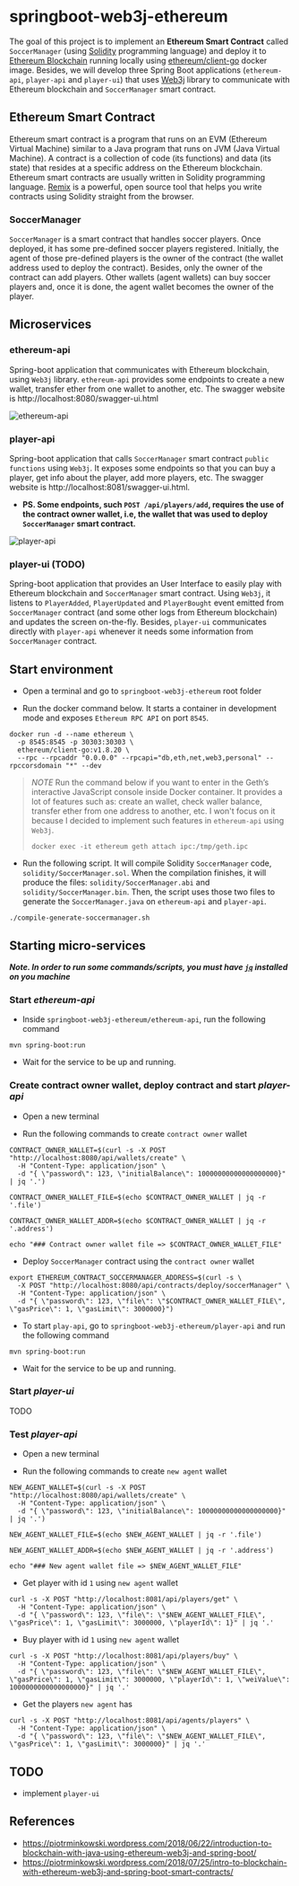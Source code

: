 # springboot-web3j-ethereum

The goal of this project is to implement an **Ethereum Smart Contract** called `SoccerManager` (using
[Solidity](https://solidity.readthedocs.io/en/latest) programming language) and deploy it to
[Ethereum Blockchain](https://www.ethereum.org) running locally using
[ethereum/client-go](https://github.com/ethereum/go-ethereum) docker image. Besides, we will develop three Spring Boot
applications (`ethereum-api`, `player-api` and `player-ui`) that uses [Web3j](https://docs.web3j.io/getting_started.html)
library to communicate with Ethereum blockchain and `SoccerManager` smart contract.

## Ethereum Smart Contract

Ethereum smart contract is a program that runs on an EVM (Ethereum Virtual Machine) similar to a Java program that runs
on JVM (Java Virtual Machine). A contract is a collection of code (its functions) and data (its state) that resides at a
specific address on the Ethereum blockchain. Ethereum smart contracts are usually written in Solidity programming language.
[Remix](https://remix.ethereum.org) is a powerful, open source tool that helps you write contracts using Solidity straight
from the browser. 

### SoccerManager

`SoccerManager` is a smart contract that handles soccer players. Once deployed, it has some pre-defined
soccer players registered. Initially, the agent of those pre-defined players is the owner of the contract (the wallet
address used to deploy the contract). Besides, only the owner of the contract can add players. Other wallets (agent wallets)
can buy soccer players and, once it is done, the agent wallet becomes the owner of the player.

## Microservices

### ethereum-api

Spring-boot application that communicates with Ethereum blockchain, using `Web3j` library. `ethereum-api` provides some
endpoints to create a new wallet, transfer ether from one wallet to another, etc. The swagger website is http://localhost:8080/swagger-ui.html

![ethereum-api](images/ethereum-api.png)

### player-api

Spring-boot application that calls `SoccerManager` smart contract `public functions` using `Web3j`. It exposes some
endpoints so that you can buy a player, get info about the player, add more players, etc. The swagger website is
http://localhost:8081/swagger-ui.html.

- **PS. Some endpoints, such `POST /api/players/add`, requires the use of the contract owner wallet, i.e, the wallet that
was used to deploy `SoccerManager` smart contract.**

![player-api](images/player-api.png)

### player-ui (TODO)

Spring-boot application that provides an User Interface to easily play with Ethereum blockchain and `SoccerManager`
smart contract. Using `Web3j`, it listens to `PlayerAdded`, `PlayerUpdated` and `PlayerBought` event emitted from
`SoccerManager` contract (and some other logs from Ethereum blockchain) and updates the screen on-the-fly. Besides,
`player-ui` communicates directly with `player-api` whenever it needs some information from `SoccerManager` contract.

## Start environment

- Open a terminal and go to `springboot-web3j-ethereum` root folder

- Run the docker command below. It starts a container in development mode and exposes `Ethereum RPC API` on port `8545`.
```
docker run -d --name ethereum \
  -p 8545:8545 -p 30303:30303 \
  ethereum/client-go:v1.8.20 \
  --rpc --rpcaddr "0.0.0.0" --rpcapi="db,eth,net,web3,personal" --rpccorsdomain "*" --dev
```

> *NOTE*
> Run the command below if you want to enter in the Geth’s interactive JavaScript console inside Docker container. It provides
> a lot of features such as: create an wallet, check waller balance, transfer ether from one address to another, etc. I won't
> focus on it because I decided to implement such features in `ethereum-api` using `Web3j`.
> ```
> docker exec -it ethereum geth attach ipc:/tmp/geth.ipc
> ```

- Run the following script. It will compile Solidity `SoccerManager` code, `solidity/SoccerManager.sol`. When the
compilation finishes, it will produce the files: `solidity/SoccerManager.abi` and `solidity/SoccerManager.bin`. Then,
the script uses those two files to generate the `SoccerManager.java` on `ethereum-api` and `player-api`. 
```
./compile-generate-soccermanager.sh
```

## Starting micro-services

***Note. In order to run some commands/scripts, you must have [`jq`](https://stedolan.github.io/jq) installed on you machine***

### Start *ethereum-api*

- Inside `springboot-web3j-ethereum/ethereum-api`, run the following command 
```
mvn spring-boot:run
```

- Wait for the service to be up and running.

### Create contract owner wallet, deploy contract and start *player-api*

- Open a new terminal

- Run the following commands to create `contract owner` wallet
```
CONTRACT_OWNER_WALLET=$(curl -s -X POST "http://localhost:8080/api/wallets/create" \
  -H "Content-Type: application/json" \
  -d "{ \"password\": 123, \"initialBalance\": 10000000000000000000}" | jq '.')

CONTRACT_OWNER_WALLET_FILE=$(echo $CONTRACT_OWNER_WALLET | jq -r '.file')

CONTRACT_OWNER_WALLET_ADDR=$(echo $CONTRACT_OWNER_WALLET | jq -r '.address')

echo "### Contract owner wallet file => $CONTRACT_OWNER_WALLET_FILE"
```

- Deploy `SoccerManager` contract using the `contract owner` wallet
```
export ETHEREUM_CONTRACT_SOCCERMANAGER_ADDRESS=$(curl -s \
  -X POST "http://localhost:8080/api/contracts/deploy/soccerManager" \
  -H "Content-Type: application/json" \
  -d "{ \"password\": 123, \"file\": \"$CONTRACT_OWNER_WALLET_FILE\", \"gasPrice\": 1, \"gasLimit\": 3000000}")
```

- To start `play-api`, go to `springboot-web3j-ethereum/player-api` and run the following command 
```
mvn spring-boot:run
```

- Wait for the service to be up and running.

### Start *player-ui*

TODO

### Test *player-api*

- Open a new terminal

- Run the following commands to create `new agent` wallet
```
NEW_AGENT_WALLET=$(curl -s -X POST "http://localhost:8080/api/wallets/create" \
  -H "Content-Type: application/json" \
  -d "{ \"password\": 123, \"initialBalance\": 10000000000000000000}" | jq '.')

NEW_AGENT_WALLET_FILE=$(echo $NEW_AGENT_WALLET | jq -r '.file')

NEW_AGENT_WALLET_ADDR=$(echo $NEW_AGENT_WALLET | jq -r '.address')

echo "### New agent wallet file => $NEW_AGENT_WALLET_FILE"
```

- Get player with id `1` using `new agent` wallet
```
curl -s -X POST "http://localhost:8081/api/players/get" \
  -H "Content-Type: application/json" \
  -d "{ \"password\": 123, \"file\": \"$NEW_AGENT_WALLET_FILE\", \"gasPrice\": 1, \"gasLimit\": 3000000, \"playerId\": 1}" | jq '.'
```

- Buy player with id `1` using `new agent` wallet
```
curl -s -X POST "http://localhost:8081/api/players/buy" \
  -H "Content-Type: application/json" \
  -d "{ \"password\": 123, \"file\": \"$NEW_AGENT_WALLET_FILE\", \"gasPrice\": 1, \"gasLimit\": 3000000, \"playerId\": 1, \"weiValue\": 1000000000000000000}" | jq '.'
```

- Get the players `new agent` has
```
curl -s -X POST "http://localhost:8081/api/agents/players" \
  -H "Content-Type: application/json" \
  -d "{ \"password\": 123, \"file\": \"$NEW_AGENT_WALLET_FILE\", \"gasPrice\": 1, \"gasLimit\": 3000000}" | jq '.'
```

## TODO

- implement `player-ui`

## References

- https://piotrminkowski.wordpress.com/2018/06/22/introduction-to-blockchain-with-java-using-ethereum-web3j-and-spring-boot/
- https://piotrminkowski.wordpress.com/2018/07/25/intro-to-blockchain-with-ethereum-web3j-and-spring-boot-smart-contracts/
